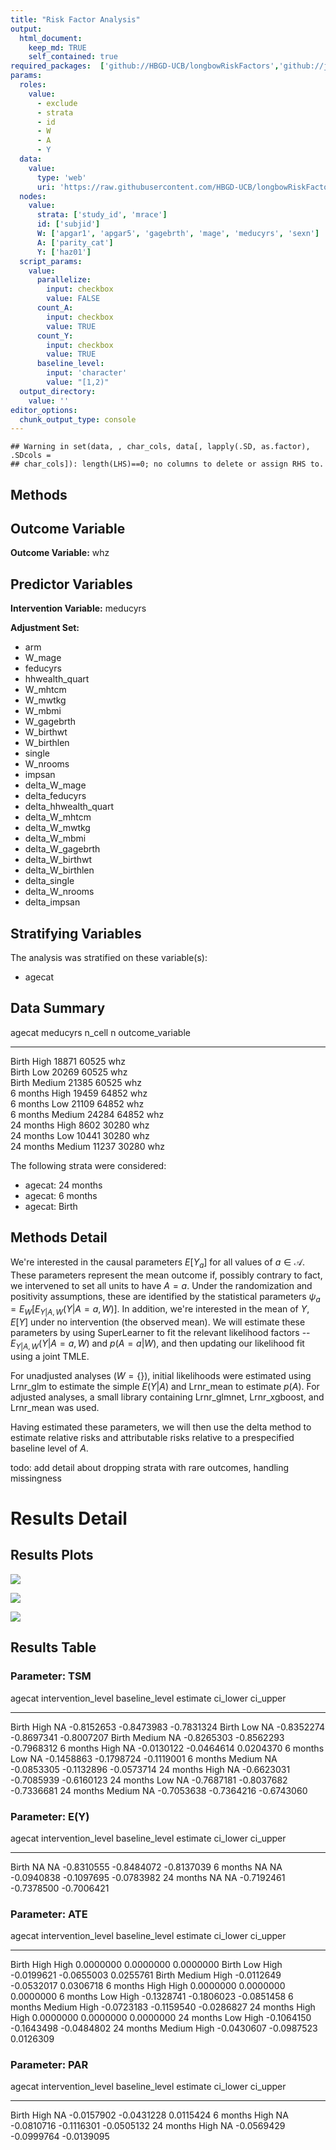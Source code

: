 ```yaml
---
title: "Risk Factor Analysis"
output: 
  html_document:
    keep_md: TRUE
    self_contained: true
required_packages:  ['github://HBGD-UCB/longbowRiskFactors','github://jeremyrcoyle/skimr@vector_types', 'github://tlverse/delayed']
params:
  roles:
    value:
      - exclude
      - strata
      - id
      - W
      - A
      - Y
  data: 
    value: 
      type: 'web'
      uri: 'https://raw.githubusercontent.com/HBGD-UCB/longbowRiskFactors/master/inst/sample_data/birthwt_data.rdata'
  nodes:
    value:
      strata: ['study_id', 'mrace']
      id: ['subjid']
      W: ['apgar1', 'apgar5', 'gagebrth', 'mage', 'meducyrs', 'sexn']
      A: ['parity_cat']
      Y: ['haz01']
  script_params:
    value:
      parallelize:
        input: checkbox
        value: FALSE
      count_A:
        input: checkbox
        value: TRUE
      count_Y:
        input: checkbox
        value: TRUE        
      baseline_level:
        input: 'character'
        value: "[1,2)"
  output_directory:
    value: ''
editor_options: 
  chunk_output_type: console
---
```







```
## Warning in set(data, , char_cols, data[, lapply(.SD, as.factor), .SDcols =
## char_cols]): length(LHS)==0; no columns to delete or assign RHS to.
```

## Methods
## Outcome Variable

**Outcome Variable:** whz

## Predictor Variables

**Intervention Variable:** meducyrs

**Adjustment Set:**

* arm
* W_mage
* feducyrs
* hhwealth_quart
* W_mhtcm
* W_mwtkg
* W_mbmi
* W_gagebrth
* W_birthwt
* W_birthlen
* single
* W_nrooms
* impsan
* delta_W_mage
* delta_feducyrs
* delta_hhwealth_quart
* delta_W_mhtcm
* delta_W_mwtkg
* delta_W_mbmi
* delta_W_gagebrth
* delta_W_birthwt
* delta_W_birthlen
* delta_single
* delta_W_nrooms
* delta_impsan

## Stratifying Variables

The analysis was stratified on these variable(s):

* agecat

## Data Summary

agecat      meducyrs    n_cell       n  outcome_variable 
----------  ---------  -------  ------  -----------------
Birth       High         18871   60525  whz              
Birth       Low          20269   60525  whz              
Birth       Medium       21385   60525  whz              
6 months    High         19459   64852  whz              
6 months    Low          21109   64852  whz              
6 months    Medium       24284   64852  whz              
24 months   High          8602   30280  whz              
24 months   Low          10441   30280  whz              
24 months   Medium       11237   30280  whz              


The following strata were considered:

* agecat: 24 months
* agecat: 6 months
* agecat: Birth



## Methods Detail

We're interested in the causal parameters $E[Y_a]$ for all values of $a \in \mathcal{A}$. These parameters represent the mean outcome if, possibly contrary to fact, we intervened to set all units to have $A=a$. Under the randomization and positivity assumptions, these are identified by the statistical parameters $\psi_a=E_W[E_{Y|A,W}(Y|A=a,W)]$.  In addition, we're interested in the mean of $Y$, $E[Y]$ under no intervention (the observed mean). We will estimate these parameters by using SuperLearner to fit the relevant likelihood factors -- $E_{Y|A,W}(Y|A=a,W)$ and $p(A=a|W)$, and then updating our likelihood fit using a joint TMLE.

For unadjusted analyses ($W=\{\}$), initial likelihoods were estimated using Lrnr_glm to estimate the simple $E(Y|A)$ and Lrnr_mean to estimate $p(A)$. For adjusted analyses, a small library containing Lrnr_glmnet, Lrnr_xgboost, and Lrnr_mean was used.

Having estimated these parameters, we will then use the delta method to estimate relative risks and attributable risks relative to a prespecified baseline level of $A$.

todo: add detail about dropping strata with rare outcomes, handling missingness







# Results Detail

## Results Plots
![](/tmp/26776bf6-c0b0-4726-9d6e-a542bbae85e1/5bf497f3-4013-4d13-8f90-f0e1c80fddbc/REPORT_files/figure-html/plot_tsm-1.png)<!-- -->



![](/tmp/26776bf6-c0b0-4726-9d6e-a542bbae85e1/5bf497f3-4013-4d13-8f90-f0e1c80fddbc/REPORT_files/figure-html/plot_ate-1.png)<!-- -->



![](/tmp/26776bf6-c0b0-4726-9d6e-a542bbae85e1/5bf497f3-4013-4d13-8f90-f0e1c80fddbc/REPORT_files/figure-html/plot_par-1.png)<!-- -->

## Results Table

### Parameter: TSM


agecat      intervention_level   baseline_level      estimate     ci_lower     ci_upper
----------  -------------------  ---------------  -----------  -----------  -----------
Birth       High                 NA                -0.8152653   -0.8473983   -0.7831324
Birth       Low                  NA                -0.8352274   -0.8697341   -0.8007207
Birth       Medium               NA                -0.8265303   -0.8562293   -0.7968312
6 months    High                 NA                -0.0130122   -0.0464614    0.0204370
6 months    Low                  NA                -0.1458863   -0.1798724   -0.1119001
6 months    Medium               NA                -0.0853305   -0.1132896   -0.0573714
24 months   High                 NA                -0.6623031   -0.7085939   -0.6160123
24 months   Low                  NA                -0.7687181   -0.8037682   -0.7336681
24 months   Medium               NA                -0.7053638   -0.7364216   -0.6743060


### Parameter: E(Y)


agecat      intervention_level   baseline_level      estimate     ci_lower     ci_upper
----------  -------------------  ---------------  -----------  -----------  -----------
Birth       NA                   NA                -0.8310555   -0.8484072   -0.8137039
6 months    NA                   NA                -0.0940838   -0.1097695   -0.0783982
24 months   NA                   NA                -0.7192461   -0.7378500   -0.7006421


### Parameter: ATE


agecat      intervention_level   baseline_level      estimate     ci_lower     ci_upper
----------  -------------------  ---------------  -----------  -----------  -----------
Birth       High                 High               0.0000000    0.0000000    0.0000000
Birth       Low                  High              -0.0199621   -0.0655003    0.0255761
Birth       Medium               High              -0.0112649   -0.0532017    0.0306718
6 months    High                 High               0.0000000    0.0000000    0.0000000
6 months    Low                  High              -0.1328741   -0.1806023   -0.0851458
6 months    Medium               High              -0.0723183   -0.1159540   -0.0286827
24 months   High                 High               0.0000000    0.0000000    0.0000000
24 months   Low                  High              -0.1064150   -0.1643498   -0.0484802
24 months   Medium               High              -0.0430607   -0.0987523    0.0126309


### Parameter: PAR


agecat      intervention_level   baseline_level      estimate     ci_lower     ci_upper
----------  -------------------  ---------------  -----------  -----------  -----------
Birth       High                 NA                -0.0157902   -0.0431228    0.0115424
6 months    High                 NA                -0.0810716   -0.1116301   -0.0505132
24 months   High                 NA                -0.0569429   -0.0999764   -0.0139095
